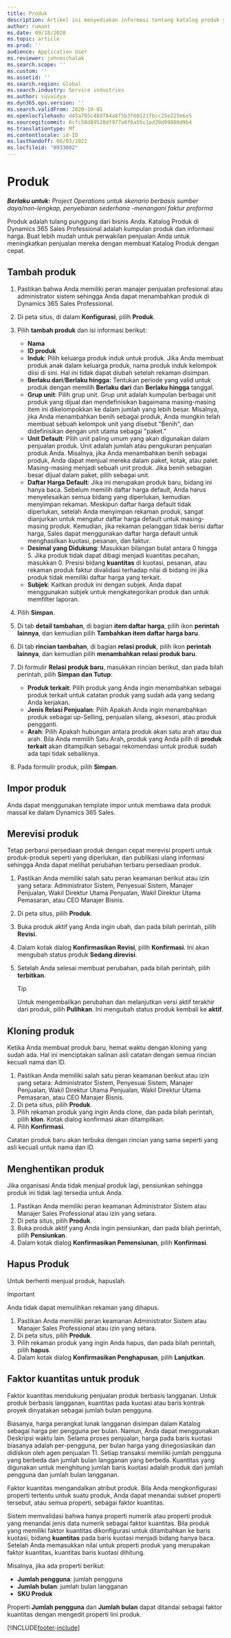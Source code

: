 ```yaml
---
title: Produk
description: Artikel ini menyediakan informasi tentang katalog produk yang dapat Anda gunakan untuk memberikan informasi kepada pelanggan tentang produk dan harga yang ditawarkan organisasi Anda.
author: rumant
ms.date: 09/18/2020
ms.topic: article
ms.prod: ''
audience: Application User
ms.reviewer: johnmichalak
ms.search.scope: ''
ms.custom: ''
ms.assetid: ''
ms.search.region: Global
ms.search.industry: Service industries
ms.author: suvaidya
ms.dyn365.ops.version: ''
ms.search.validFrom: 2020-10-01
ms.openlocfilehash: d45a705c48df84a8f5b3f60121fbcc25e225e6e5
ms.sourcegitcommit: 6cfc50d89528df977a8f6a55c1ad39d99800d9b4
ms.translationtype: MT
ms.contentlocale: id-ID
ms.lasthandoff: 06/03/2022
ms.locfileid: "8933082"
---
```

# <a name="products"></a>Produk

_**Berlaku untuk:** Project Operations untuk skenario berbasis sumber daya/non-lengkap, penyebaran sederhana -menangani faktur proforma_

Produk adalah tulang punggung dari bisnis Anda. Katalog Produk di Dynamics 365 Sales Professional adalah kumpulan produk dan informasi harga. Buat lebih mudah untuk perwakilan penjualan Anda untuk meningkatkan penjualan mereka dengan membuat Katalog Produk dengan cepat.

## <a name="add-a-product"></a>Tambah produk

1.  Pastikan bahwa Anda memiliki peran manajer penjualan profesional atau administrator sistem sehingga Anda dapat menambahkan produk di Dynamics 365 Sales Professional.
2.  Di peta situs, di dalam **Konfigurasi**, pilih **Produk**.
3.  Pilih **tambah produk** dan isi informasi berikut:

    -  **Nama**
    -  **ID produk**
    -  **Induk**: Pilih keluarga produk induk untuk produk. Jika Anda membuat produk anak dalam keluarga produk, nama produk induk kelompok diisi di sini. Hal ini tidak dapat diubah setelah rekaman disimpan.
    -  **Berlaku dari**/**Berlaku hingga:** Tentukan periode yang valid untuk produk dengan memilih **Berlaku dari** dan **Berlaku hingga** tanggal.
    -  **Grup unit**: Pilih grup unit. Grup unit adalah kumpulan berbagai unit produk yang dijual dan mendefinisikan bagaimana masing-masing item ini dikelompokkan ke dalam jumlah yang lebih besar. Misalnya, jika Anda menambahkan benih sebagai produk, Anda mungkin telah membuat sebuah kelompok unit yang disebut "Benih", dan didefinisikan dengan unit utama sebagai "paket."
    -  **Unit Default**: Pilih unit paling umum yang akan digunakan dalam penjualan produk. Unit adalah jumlah atau pengukuran penjualan produk Anda. Misalnya, jika Anda menambahkan benih sebagai produk, Anda dapat menjual mereka dalam paket, kotak, atau palet. Masing-masing menjadi sebuah unit produk. Jika benih sebagian besar dijual dalam paket, pilih sebagai unit.
    -  **Daftar Harga Default**: Jika ini merupakan produk baru, bidang ini hanya baca. Sebelum memilih daftar harga default, Anda harus menyelesaikan semua bidang yang diperlukan, kemudian menyimpan rekaman. Meskipun daftar harga default tidak diperlukan, setelah Anda menyimpan rekaman produk, sangat dianjurkan untuk mengatur daftar harga default untuk masing-masing produk. Kemudian, jika rekaman pelanggan tidak berisi daftar harga, Sales dapat menggunakan daftar harga default untuk menghasilkan kuotasi, pesanan, dan faktur.
    -  **Desimal yang Didukung**: Masukkan bilangan bulat antara 0 hingga 5. Jika produk tidak dapat dibagi menjadi kuantitas pecahan, masukkan 0. Presisi bidang **kuantitas** di kuotasi, pesanan, atau rekaman produk faktur divalidasi terhadap nilai di bidang ini jika produk tidak memiliki daftar harga yang terkait.
    -  **Subjek**: Kaitkan produk ini dengan subjek. Anda dapat menggunakan subjek untuk mengkategorikan produk dan untuk memfilter laporan.

4.  Pilih **Simpan**.
5.  Di tab **detail tambahan**, di bagian **item daftar harga**, pilih ikon **perintah lainnya**, dan kemudian pilih **Tambahkan item daftar harga baru**.
7.  Di tab **rincian tambahan**, di bagian **relasi produk**, pilih ikon **perintah lainnya**, dan kemudian pilih **menambahkan relasi produk baru**.
8.  Di formulir **Relasi produk baru**, masukkan rincian berikut, dan pada bilah perintah, pilih **Simpan dan Tutup**:

    -   **Produk terkait**: Pilih produk yang Anda ingin menambahkan sebagai produk terkait untuk catatan produk yang sudah ada yang sedang Anda kerjakan.
    -   **Jenis Relasi Penjualan**: Pilih Apakah Anda ingin menambahkan produk sebagai up-Selling, penjualan silang, aksesori, atau produk pengganti.
    -   **Arah**: Pilih Apakah hubungan antara produk akan satu arah atau dua arah. Bila Anda memilih Satu Arah, produk yang Anda pilih di **produk terkait** akan ditampilkan sebagai rekomendasi untuk produk sudah ada tapi tidak sebaliknya.

9.  Pada formulir produk, pilih **Simpan**.

## <a name="import-products"></a>Impor produk

Anda dapat menggunakan template impor untuk membawa data produk massal ke dalam Dynamics 365 Sales.

## <a name="revise-a-product"></a>Merevisi produk

Tetap perbarui persediaan produk dengan cepat merevisi properti untuk produk-produk seperti yang diperlukan, dan publikasi ulang informasi sehingga Anda dapat melihat perubahan terbaru persediaan produk.

1.  Pastikan Anda memiliki salah satu peran keamanan berikut atau izin yang setara: Administrator Sistem, Penyesuai Sistem, Manajer Penjualan, Wakil Direktur Utama Penjualan, Wakil Direktur Utama Pemasaran, atau CEO Manajer Bisnis.
2.  Di peta situs, pilih **Produk**.
3.  Buka produk aktif yang Anda ingin ubah, dan pada bilah perintah, pilih **Revisi**.
4.  Dalam kotak dialog **Konfirmasikan Revisi**, pilih **Konfirmasi**. Ini akan mengubah status produk **Sedang direvisi**.
5.  Setelah Anda selesai membuat perubahan, pada bilah perintah, pilih **terbitkan**.

    > [!TIP]
    > Untuk mengembalikan perubahan dan melanjutkan versi aktif terakhir dari produk, pilih **Pulihkan**. Ini mengubah status produk kembali ke **aktif**.

## <a name="clone-a-product"></a>Kloning produk 

Ketika Anda membuat produk baru, hemat waktu dengan kloning yang sudah ada. Hal ini menciptakan salinan asli catatan dengan semua rincian kecuali nama dan ID.

1.  Pastikan Anda memiliki salah satu peran keamanan berikut atau izin yang setara: Administrator Sistem, Penyesuai Sistem, Manajer Penjualan, Wakil Direktur Utama Penjualan, Wakil Direktur Utama Pemasaran, atau CEO Manajer Bisnis.
2.  Di peta situs, pilih **Produk**.
3.  Pilih rekaman produk yang ingin Anda clone, dan pada bilah perintah, pilih **klon**. Kotak dialog konfirmasi akan ditampilkan.
4.  Pilih **Konfirmasi**.

Catatan produk baru akan terbuka dengan rincian yang sama seperti yang asli kecuali untuk nama dan ID.

## <a name="retire-a-product"></a>Menghentikan produk 

Jika organisasi Anda tidak menjual produk lagi, pensiunkan sehingga produk ini tidak lagi tersedia untuk Anda.

1.  Pastikan Anda memiliki peran keamanan Administrator Sistem atau Manajer Sales Professional atau izin yang setara.
2.  Di peta situs, pilih **Produk**.
3.  Buka produk aktif yang Anda ingin pensiunkan, dan pada bilah perintah, pilih **Pensiunkan**.
4.  Dalam kotak dialog **Konfirmasikan Pemensiunan**, pilih **Konfirmasi**.


## <a name="delete-a-product"></a>Hapus Produk

Untuk berhenti menjual produk, hapuslah.

> [!IMPORTANT]
> Anda tidak dapat memulihkan rekaman yang dihapus.

1.  Pastikan Anda memiliki peran keamanan Administrator Sistem atau Manajer Sales Professional atau izin yang setara.
2.  Di peta situs, pilih **Produk**.
3.  Pilih rekaman produk yang ingin Anda hapus, dan pada bilah perintah, pilih **hapus**.
4.  Dalam kotak dialog **Konfirmasikan Penghapusan**, pilih **Lanjutkan**.
 
 ## <a name="quantity-factors-for-products"></a>Faktor kuantitas untuk produk

Faktor kuantitas mendukung penjualan produk berbasis langganan. Untuk produk berbasis langganan, kuantitas pada kuotasi atau baris kontrak proyek dinyatakan sebagai jumlah bulan pengguna.

Biasanya, harga perangkat lunak langganan disimpan dalam Katalog sebagai harga per pengguna per bulan. Namun, Anda dapat menggunakan Deskripsi waktu lain. Selama proses penjualan, harga pada baris kuotasi biasanya adalah per-pengguna, per bulan harga yang dinegosiasikan dan didiskon oleh agen penjualan TI. Setiap transaksi memiliki jumlah pengguna yang berbeda dan jumlah bulan langganan yang berbeda. Kuantitas yang digunakan untuk menghitung jumlah baris kuotasi adalah produk dari jumlah pengguna dan jumlah bulan langganan.

Faktor kuantitas mengandalkan atribut produk. Bila Anda mengkonfigurasi properti tertentu untuk suatu produk, Anda dapat menandai subset properti tersebut, atau semua properti, sebagai faktor kuantitas.

Sistem memvalidasi bahwa hanya properti numerik atau properti produk yang menandai jenis data numerik sebagai faktor kuantitas. Bila produk yang memiliki faktor kuantitas dikonfigurasi untuk ditambahkan ke baris kuotasi, bidang **kuantitas** pada baris kuotasi menjadi bidang hanya baca. Setelah Anda memasukkan nilai untuk properti produk yang merupakan faktor kuantitas, kuantitas baris kuotasi dihitung.

Misalnya, jika ada properti berikut: 

- **Jumlah pengguna**: jumlah pengguna 
- **Jumlah bulan**: jumlah bulan langganan
- **SKU Produk** 

Properti **Jumlah pengguna** dan **Jumlah bulan** dapat ditandai sebagai faktor kuantitas dengan mengedit properti lini produk. 


[!INCLUDE[footer-include](../includes/footer-banner.md)]